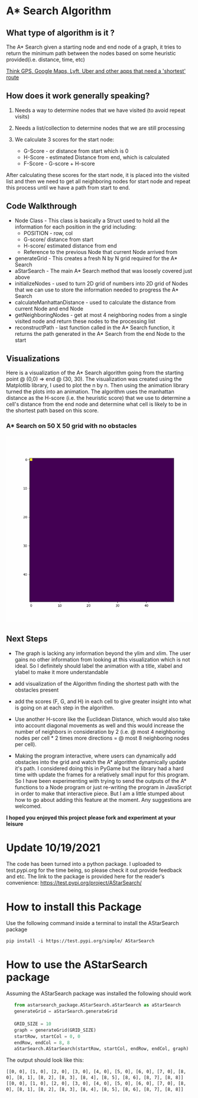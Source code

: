 # A* Search Algorithm
## What type of algorithm is it ?
The A* Search given a starting node and end node of a graph, it tries to return the minimum path between the nodes based on some heuristic provided(i.e. distance, time, etc)

[Think GPS, Google Maps, Lyft, Uber and other apps that need a 'shortest' route ](https://www.google.com/maps/dir/RPM+Raceway+%7C+Race+Play+More,+Caven+Point+Road,+Jersey+City,+NJ/New+York,+NY/@40.7186414,-74.1041897,12z/data=!4m14!4m13!1m5!1m1!1s0x89c250e37a00c263:0x6ebef698e721f02d!2m2!1d-74.0731389!2d40.6997346!1m5!1m1!1s0x89c24fa5d33f083b:0xc80b8f06e177fe62!2m2!1d-74.0059728!2d40.7127753!3e0)

## How does it work generally speaking?
1. Needs a way to determine nodes that we have visited (to avoid repeat visits)

2. Needs a list/collection to determine nodes that we are still processing

3. We calculate 3 scores for the start node:
    * G-Score - or distance from start which is 0
    * H-Score - estimated Distance from end, which is calculated
    * F-Score - G-score + H-score

After calculating these scores for the start node, it is placed into the visited list and then we need to get all neighboring nodes for start node and repeat this process until we have a path from start to end.

## Code Walkthrough
* Node Class - This class is basically a Struct used to hold all the information for each position in the grid including:
    * POSITION - row, col
    * G-score/ distance from start
    * H-score/ estimated distance from end
    * Reference to the previous Node that current Node arrived from
* generateGrid - This creates a fresh N by N grid required for the A* Search
* aStarSearch - The main A* Search method that was loosely covered just above
* initializeNodes - used to turn 2D grid of numbers into 2D grid of Nodes that we can use to store the information needed to progress the A* Search
* calculateManhattanDistance - used to calculate the distance from current Node and end Node
* getNeighboringNodes - get at most 4 neighboring nodes from a single visited node and return these nodes to the processing list
* reconstructPath - last function called in the A* Search function, it returns the path generated in the A* Search from the end Node to the start

## Visualizations
Here is a visualization of the A* Search algorithm going from the starting point @ (0,0) => end @ (30, 30). The visualization was created using the Matplotlib library, I used to plot the n by n. Then using the animation library turned the plots into an animation. The algorithm uses the manhattan distance as the H-score (i.e. the heuristic score) that we use to determine a cell's distance from the end node and determine what cell is likely to be in the shortest path based on this score.

### A* Search on 50 X 50 grid with no obstacles
![](test_anim.gif)

## Next Steps
* The graph is lacking any information beyond the ylim and xlim. The user gains no other information from looking at this visualization which is not ideal. So I definitely should label the animation with a title, xlabel and ylabel to make it more understandable

* add visualization of the Algorithm finding the shortest path with the obstacles present

* add the scores (F, G, and H) in each cell to give greater insight into what is going on at each step in the algorithm.

* Use another H-score like the Euclidean Distance, which would also take into account diagonal movements as well and this would increase the number of neighbors in consideration by 2 (i.e. @ most 4 neighboring nodes per cell * 2 times more directions = @ most 8 neighboring nodes per cell).

* Making the program interactive, where users can dynamically add obstacles into the grid and watch the A* algorithm dynamically update it's path. I considered doing this in PyGame but the library had a hard time with update the frames for a relatively small input for this program. So I have been experimenting with trying to send the outputs of the A* functions to a Node program or just re-writing the program in JavaScript in order to make that interactive piece. But I am a little stumped about how to go about adding this feature at the moment. Any suggestions are welcomed.

<b>I hoped you enjoyed this project please fork and experiment at your leisure</b>

# Update 10/19/2021
The code has been turned into a python package. I uploaded to test.pypi.org for the time being, so please check it out provide feedback and etc.
The link to the package is provided here for the reader's convenience: https://test.pypi.org/project/AStarSearch/

# How to install this Package
Use the following command inside a terminal to install the AStarSearch package
```
pip install -i https://test.pypi.org/simple/ AStarSearch
```

# How to use the AStarSearch package 
Assuming the AStarSearch package was installed the following should work
``` python
   from astarsearch_package.AStarSearch.aStarSearch as aStarSearch
   generateGrid = aStarSearch.generateGrid
   
   GRID_SIZE = 10
   graph = generateGrid(GRID_SIZE)
   startRow, startCol = 0, 0
   endRow, endCol = 8, 8
   aStarSearch.AStarSearch(startRow, startCol, endRow, endCol, graph) 
```

The output should look like this:
```
[[0, 0], [1, 0], [2, 0], [3, 0], [4, 0], [5, 0], [6, 0], [7, 0], [8, 0], [8, 1], [8, 2], [8, 3], [8, 4], [8, 5], [8, 6], [8, 7], [8, 8]]
[[0, 0], [1, 0], [2, 0], [3, 0], [4, 0], [5, 0], [6, 0], [7, 0], [8, 0], [8, 1], [8, 2], [8, 3], [8, 4], [8, 5], [8, 6], [8, 7], [8, 8]]
```
